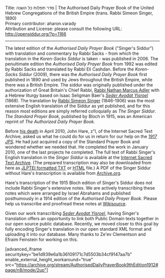 <html>
<head></head>
<body>
Title: סדר תפלות כל השנה | The Authorised Daily Prayer Book of the United Hebrew Congregations of the British Empire (trans. Rabbi Simeon Singer, 1890)<br />
Primary contributor: aharon.varady<br />
Attribution and License: please consult the following URL: <a href="http://opensiddur.org/?p=1166">http://opensiddur.org/?p=1166</a>
<p />
<hr />

The latest edition of the <em>Authorised Daily Prayer Book</em> ("Singer's Siddur") with translation and commentary by Rabbi Sacks - from which the translation in the <em>Koren-Sacks Siddur</em> is taken - was published in 2006. The penultimate edition the <em>Authorised Daily Prayer Book</em> from 1992 was edited by Rabbi Sacks and translated by Rabbi Eli Cashdan. Before the <em>Koren-Sacks Siddur</em> (2009), there was the <em>Authorised Daily Prayer Book</em> first published in 1890 and used by Jews throughout the British Empire, while there was a British Empire. The siddur was originally published under the authorization of Great Britain's Chief Rabbi, <a href="http://en.wikipedia.org/wiki/Nathan_Marcus_Adler">Rabbi Nathan Marcus Adler</a> with a Hebrew liturgy based on Isaac Seligman Baer's <em><a href="https://opensiddur.org/2010/07/seder-avodat-yisroel-by-r-seligman-baer-1868/">Seder Avodat Yisroel</a></em> (1868). The translation by <a href="http://en.wikipedia.org/wiki/Simeon_Singer">Rabbi Simeon Singer</a> (1846-1906) was the most extensive English translation of the Siddur as yet published, and for this reason most editions are simply referred colloquially as <em>The Singer Siddur</em>. <em>The Standard Prayer Book</em>, published by Bloch in 1915, was an American reprint of <em>The Authorized Daily Prayer Book</em>.

Before <a href="https://opensiddur.org/miscellanea/concerning/open-source-judaism/community-news/thankful-for-john-b-hare/">his death</a> in April 2010, John Hare, z"l, of the Internet Sacred Text Archive, asked us what he could do for us in return for our help on the <em><a href="https://opensiddur.org/2010/08/%d7%aa%d7%a0%d7%b4%d7%9a-the-holy-scriptures-a-new-translation-jps-1917/">1917 JPS</a></em>. He had just acquired a copy of the Standard Prayer Book and wondered whether we needed that. He completed the work in January 2010, one of the last projects he completed. The full text of Rabbi Singer's English translation in the <em>Singer Siddur</em> is available at the <a href="http://www.sacred-texts.com/jud/spb/index.htm">Internet Sacred Text Archive</a>. (The prepared transcription may also be downloaded from here as <a href="https://opensiddur.org/wp-content/uploads/2010/08/The-Standard-Prayer-Book-R-Simeon-Singer-Bloch-1915.txt">JLPTEI formatted TXT</a> or <a href="https://opensiddur.org/wp-content/uploads/2010/08/The-Standard-Prayer-Book-R-Simeon-Singer-Bloch-1915.html">HTML</a> file.) A PDF of the Singer Siddur without Hare's transcription is available from <a href="https://www.archive.org/details/standardprayerbo00hagg">Archive.org</a>. 

Hare's transcription of the 1915 Bloch edition of Singer's Siddur does not include Rabbi Singer's extensive notes. We are actively transcribing these notes which were arranged by Israel Abrahams and published posthumously in a 1914 edition of the <em>Authorised Daily Prayer Book</em>. Please help us transcribe and proofread these notes at <a href="http://en.wikisource.org/wiki/Index:Annotated_Edition_of_the_Authorised_Daily_Prayer_Book.djvu">Wikisource</a>.

Given our work transcribing <a href="https://opensiddur.org/2010/07/seder-avodat-yisroel-by-r-seligman-baer-1868/"><em>Seder Avodat Yisroel</em></a>, having Singer's translation offers an opportunity to link both Public Domain texts together in our open source public database. Recently, we moved closer to this goal by fully encoding Singer's translation in our open standard XML format and uploading it into our database. Many thanks to Ze'ev Clementson and Efraim Feinstein for working on this.

[advanced_iframe securitykey="be1d939e6a1b36109171c7d5503b34cf9147aa7b" enable_external_height_workaround="true" src="https://archive.org/stream/AuthorisedDailyPrayerBook9thEdition1912#page/n8/mode/2up"]
</body>
</html>